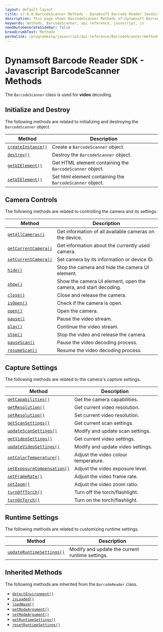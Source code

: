 ```yaml
---
layout: default-layout
title: v7.6.0 BarcodeScanner Methods - Dynamsoft Barcode Reader JavaScript Edition API
description: This page shows BarcodeScanner Methods of Dynamsoft Barcode Reader JavaScript SDK.
keywords: methods, BarcodeScanner, api reference, javascript, js
needAutoGenerateSidebar: false
breadcrumbText: Methods
permalink: /programming/javascript/api-reference/BarcodeScanner/methods/index-v7.6.0.html
---
```



# Dynamsoft Barcode Reader SDK - Javascript  BarcodeScanner Methods

The `BarcodeScanner` class is used for **video** decoding.

## Initialize and Destroy

The following methods are related to initializing and destroying the `BarcodeScanner` object.

| Method               | Description |
|----------------------|-------------|
| [`createInstance()`](initialize-and-destroy.md#createinstance) | Create a  `BarcodeScanner` object. |
| [`destroy()`](initialize-and-destroy.md#destroy) | Destroy the `BarcodeScanner` object. |
| [`getUIElement()`](initialize-and-destroy.md#getuielement) | Get HTML element containing the `BarcodeScanner` object. |
| [`setUIElement()`](initialize-and-destroy.md#setuielement) | Set html element containing the `BarcodeScanner` object. |

## Camera Controls

The following methods are related to controlling the camera and its settings.

| Method               | Description |
|----------------------|-------------|
| [`getAllCameras()`](camera-controls.md#getallcameras) | Get information of all available cameras on the device. |
| [`getCurrentCamera()`](camera-controls.md#getcurrentcamera) | Get information about the currently used camera. |
| [`setCurrentCamera()`](camera-controls.md#setcurrentcamera) | Set camera by its information or device ID. |
| [`hide()`](camera-controls.md#hide) | Stop the camera and hide the camera UI element. |
| [`show()`](camera-controls.md#show) | Show the camera UI element, open the camera, and start decoding. |
| [`close()`](camera-controls.md#close) | Close and release the camera. |
| [`isOpen()`](camera-controls.md#isopen) | Check if the camera is open. |
| [`open()`](camera-controls.md#open) | Open the camera. |
| [`pause()`](camera-controls.md#pause) | Pause the video stream. |
| [`play()`](camera-controls.md#play) | Continue the video stream. |
| [`stop()`](camera-controls.md#stop) | Stop the video and release the camera. |
| [`pauseScan()`](camera-controls.md#pausescan) | Pause the video decoding process. |
| [`resumeScan()`](camera-controls.md#resumescan) | Resume the video decoding process. |

## Capture Settings

The following methods are related to the camera's capture settings.

| Method               | Description |
|----------------------|-------------|
| [`getCapabilities()`](capture-settings.md#getcapabilities) | Get the camera capabilities. |
| [`getResolution()`](capture-settings.md#getresolution) | Get current video resolution. |
| [`setResolution()`](capture-settings.md#setresolution) | Set current video resolution. |
| [`getScanSettings()`](capture-settings.md#getscansettings) | Get current scan settings. |
| [`updateScanSettings()`](capture-settings.md#updatescansettings) | Modify and update scan settings. |
| [`getVideoSettings()`](capture-settings.md#getvideosettings) | Get current video settings. |
| [`updateVideoSettings()`](capture-settings.md#updatevideosettings) | Modify and update video settings. |
| [`setColorTemperature()`](capture-settings.md#setcolortemperature) | Adjust the video colour temperature. |
| [`setExposureCompensation()`](capture-settings.md#setexposurecompensation) | Adjust the video exposure level. |
| [`setFrameRate()`](capture-settings.md#setframerate) | Adjust the video frame rate. |
| [`setZoom()`](capture-settings.md#setzoom) | Adjust the video zoom ratio. |
| [`turnOffTorch()`](capture-settings.md#turnofftorch) | Turn off the torch/flashlight. |
| [`turnOnTorch()`](capture-settings.md#turnontorch) | Turn on the torch/flashlight. |

## Runtime Settings

The following methods are related to customizing runtime settings.

| Method               | Description |
|----------------------|-------------|
| [`updateRuntimeSettings()`](runtime-settings.md#updateruntimesettings.md) | Modify and update the current runtime settings. |

## Inherited Methods

The following methods are inherited from the `BarcodeReader` class.

* [`detectEnvironment()`](../../BarcodeReader/methods/initialize-and-destroy.md#detectenvironment)
* [`isLoaded()`](../../BarcodeReader/methods/initialize-and-destroy.md#isloaded)
* [`loadWasm()`](../../BarcodeReader/methods/initialize-and-destroy.md#loadwasm)
* [`getModeArgument()`](../../BarcodeReader/methods/parameter-and-runtime-settings.md#getmodeargument)
* [`setModeArgument()`](../../BarcodeReader/methods/parameter-and-runtime-settings.md#setmodeargument)
* [`getRuntimeSettings()`](../../BarcodeReader/methods/parameter-and-runtime-settings.md#getruntimesettings)
* [`resetRuntimeSettings()`](../../BarcodeReader/methods/parameter-and-runtime-settings.md#resetruntimesettings)
